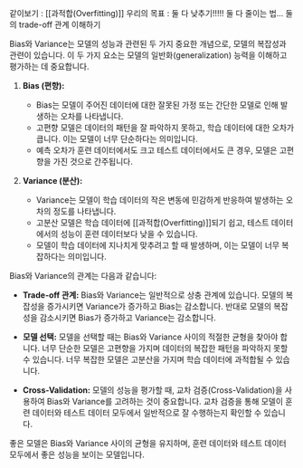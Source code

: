 같이보기 : [[과적합(Overfitting)]]
우리의 목표 : 둘 다 낮추기!!!!!
둘 다 줄이는 법...
둘의 trade-off 관계 이해하기

Bias와 Variance는 모델의 성능과 관련된 두 가지 중요한 개념으로, 모델의 복잡성과 관련이 있습니다. 이 두 가지 요소는 모델의 일반화(generalization) 능력을 이해하고 평가하는 데 중요합니다.

1. **Bias (편향):**
    
    - Bias는 모델이 주어진 데이터에 대한 잘못된 가정 또는 간단한 모델로 인해 발생하는 오차를 나타냅니다.
    - 고편향 모델은 데이터의 패턴을 잘 파악하지 못하고, 학습 데이터에 대한 오차가 큽니다. 이는 모델이 너무 단순하다는 의미입니다.
    - 예측 오차가 훈련 데이터에서도 크고 테스트 데이터에서도 큰 경우, 모델은 고편향을 가진 것으로 간주됩니다.
1. **Variance (분산):**
    
    - Variance는 모델이 학습 데이터의 작은 변동에 민감하게 반응하여 발생하는 오차의 정도를 나타냅니다.
    - 고분산 모델은 학습 데이터에 [[과적합(Overfitting)]]되기 쉽고, 테스트 데이터에서의 성능이 훈련 데이터보다 낮을 수 있습니다.
    - 모델이 학습 데이터에 지나치게 맞추려고 할 때 발생하며, 이는 모델이 너무 복잡하다는 의미입니다.

Bias와 Variance의 관계는 다음과 같습니다:

- **Trade-off 관계:** Bias와 Variance는 일반적으로 상충 관계에 있습니다. 모델의 복잡성을 증가시키면 Variance가 증가하고 Bias는 감소합니다. 반대로 모델의 복잡성을 감소시키면 Bias가 증가하고 Variance는 감소합니다.
    
- **모델 선택:** 모델을 선택할 때는 Bias와 Variance 사이의 적절한 균형을 찾아야 합니다. 너무 단순한 모델은 고편향을 가지며 데이터의 복잡한 패턴을 파악하지 못할 수 있습니다. 너무 복잡한 모델은 고분산을 가지며 학습 데이터에 과적합될 수 있습니다.
    
- **Cross-Validation:** 모델의 성능을 평가할 때, 교차 검증(Cross-Validation)을 사용하여 Bias와 Variance를 고려하는 것이 중요합니다. 교차 검증을 통해 모델이 훈련 데이터와 테스트 데이터 모두에서 일반적으로 잘 수행하는지 확인할 수 있습니다.
    

좋은 모델은 Bias와 Variance 사이의 균형을 유지하며, 훈련 데이터와 테스트 데이터 모두에서 좋은 성능을 보이는 모델입니다.